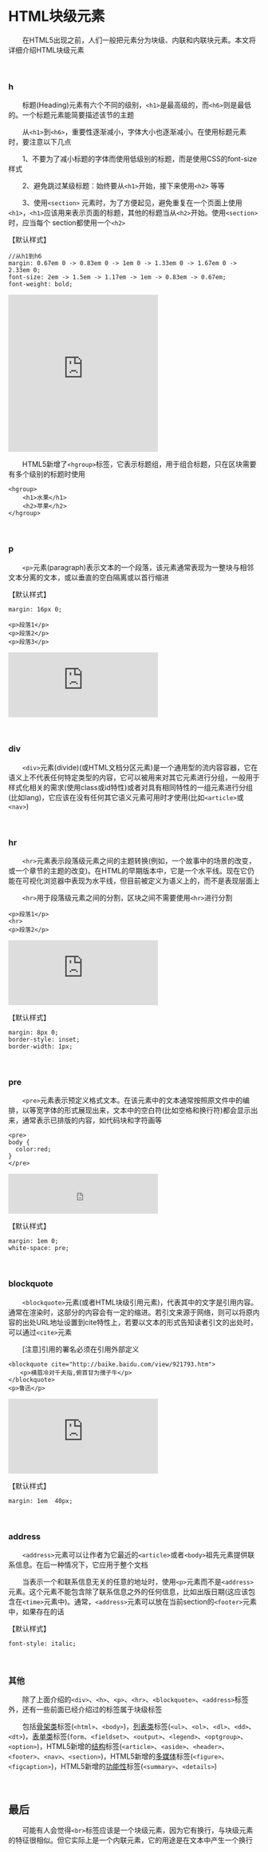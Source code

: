 # HTML块级元素

&emsp;&emsp;在HTML5出现之前，人们一般把元素分为块级、内联和内联块元素。本文将详细介绍HTML块级元素


<p>&nbsp;</p>




### h

&emsp;&emsp;标题(Heading)元素有六个不同的级别，`<h1>`是最高级的，而`<h6>`则是最低的。一个标题元素能简要描述该节的主题

&emsp;&emsp;从`<h1>`到`<h6>`，重要性逐渐减小，字体大小也逐渐减小。在使用标题元素时，要注意以下几点

&emsp;&emsp;1、不要为了减小标题的字体而使用低级别的标题，而是使用CSS的font-size样式

&emsp;&emsp;2、避免跳过某级标题：始终要从`<h1>`开始，接下来使用`<h2>` 等等

&emsp;&emsp;3、使用`<section>` 元素时，为了方便起见，避免重复在一个页面上使用`<h1>`，`<h1>`应该用来表示页面的标题，其他的标题当从`<h2>`开始。使用`<section>`时，应当每个 section都使用一个`<h2>`

【默认样式】

    //从h1到h6
    margin: 0.67em 0 -> 0.83em 0 -> 1em 0 -> 1.33em 0 -> 1.67em 0 -> 2.33em 0;
    font-size: 2em -> 1.5em -> 1.17em -> 1em -> 0.83em -> 0.67em;
    font-weight: bold;

<iframe width="300" height="315" src="http://demo.xiaohuochai.site/html/block/b1.html" frameborder="0"></iframe> 


&emsp;&emsp;HTML5新增了`<hgroup>`标签，它表示标题组，用于组合标题，只在区块需要有多个级别的标题时使用　

    <hgroup>
        <h1>水果</h1>
        <h2>苹果</h2>
    </hgroup>



<p>&nbsp;</p>


### p

&emsp;&emsp;`<p>`元素(paragraph)表示文本的一个段落，该元素通常表现为一整块与相邻文本分离的文本，或以垂直的空白隔离或以首行缩进

【默认样式】

    margin: 16px 0;

    <p>段落1</p>
    <p>段落2</p>
    <p>段落3</p>

<iframe width="300" height="130" src="http://demo.xiaohuochai.site/html/block/b2.html" frameborder="0"></iframe> 

<p>&nbsp;</p>


### div

&emsp;&emsp;`<div>`元素(divide)(或HTML文档分区元素)是一个通用型的流内容容器，它在语义上不代表任何特定类型的内容，它可以被用来对其它元素进行分组，一般用于样式化相关的需求(使用class或id特性)或者对具有相同特性的一组元素进行分组(比如lang)，它应该在没有任何其它语义元素可用时才使用(比如`<article>`或`<nav>`)
   
<p>&nbsp;</p>

### hr

&emsp;&emsp;`<hr>`元素表示段落级元素之间的主题转换(例如，一个故事中的场景的改变，或一个章节的主题的改变)。在HTML的早期版本中，它是一个水平线。现在它仍能在可视化浏览器中表现为水平线，但目前被定义为语义上的，而不是表现层面上

&emsp;&emsp;`<hr>`用于段落级元素之间的分割，区块之间不需要使用`<hr>`进行分割

    <p>段落1</p>
    <hr>
    <p>段落2</p>

<iframe width="300" height="130" src="http://demo.xiaohuochai.site/html/block/b3.html" frameborder="0"></iframe> 


【默认样式】

    margin: 8px 0;
    border-style: inset;
    border-width: 1px;



<p>&nbsp;</p>

### pre

&emsp;&emsp;`<pre>`元素表示预定义格式文本。在该元素中的文本通常按照原文件中的编排，以等宽字体的形式展现出来，文本中的空白符(比如空格和换行符)都会显示出来，通常表示已排版的内容，如代码块和字符画等

    <pre>
    body {
      color:red;
    }
    </pre>

<iframe width="300" height="80" src="http://demo.xiaohuochai.site/html/block/b4.html" frameborder="0"></iframe> 

【默认样式】

    margin: 1em 0;
    white-space: pre;


<p>&nbsp;</p>

### blockquote

&emsp;&emsp;`<blockquote>`元素(或者HTML块级引用元素)，代表其中的文字是引用内容。通常在渲染时，这部分的内容会有一定的缩进。若引文来源于网络，则可以将原内容的出处URL地址设置到cite特性上，若要以文本的形式告知读者引文的出处时，可以通过`<cite>`元素


&emsp;&emsp;[注意]引用的署名必须在引用外部定义

    <blockquote cite="http://baike.baidu.com/view/921793.htm">
    　　<p>横眉冷对千夫指,俯首甘为孺子牛</p>
    </blockquote>    
    <p>鲁迅</p>

<iframe width="300" height="150" src="http://demo.xiaohuochai.site/html/block/b5.html" frameborder="0"></iframe> 

【默认样式】

    margin: 1em  40px;


<p>&nbsp;</p>

### address

&emsp;&emsp;`<address>`元素可以让作者为它最近的`<article>`或者`<body>`祖先元素提供联系信息。在后一种情况下，它应用于整个文档

&emsp;&emsp;当表示一个和联系信息无关的任意的地址时，使用`<p>`元素而不是`<address>`元素。这个元素不能包含除了联系信息之外的任何信息，比如出版日期(这应该包含在`<time>`元素中)。通常，`<address>`元素可以放在当前section的`<footer>`元素中，如果存在的话

【默认样式】

    font-style: italic;


<p>&nbsp;</p>


### 其他

&emsp;&emsp;除了上面介绍的`<div>`、`<h>`、`<p>`、`<hr>`、`<blockquote>`、`<address>`标签外，还有一些前面已经介绍过的标签属于块级标签


&emsp;&emsp;包括<a href="http://www.cnblogs.com/xiaohuochai/p/6216649.html" target="_blank">骨架类</a>标签(`<html>`、`<body>`)，<a href="http://www.cnblogs.com/xiaohuochai/p/5046656.html" target="_blank">列表类</a>标签(`<ul>`、`<ol>`、`<dl>`、`<dd>`、`<dt>`)，<a href="http://www.cnblogs.com/xiaohuochai/p/5174891.html" target="_blank">表单类</a>标签(`form`、`<fieldset>`、`<output>`、`<legend>`、`<optgroup>`、`<option>`)，HTML5新增的<a href="http://www.cnblogs.com/xiaohuochai/p/5087815.html" target="_blank">结构</a>标签(`<article>`、`<aside>`、`<header>`、`<footer>`、`<nav>`、`<section>`)，HTML5新增的<a href="http://www.cnblogs.com/xiaohuochai/p/5008341.html" target="_blank">多媒体</a>标签(`<figure>`、`<figcaption>`)，HTML5新增的<a href="http://www.cnblogs.com/xiaohuochai/p/5090109.html" target="_blank">功能性</a>标签(`<summary>`、`<details>`)



<p>&nbsp;</p>


## 最后

&emsp;&emsp;可能有人会觉得`<br>`标签应该是一个块级元素，因为它有换行，与块级元素的特征很相似。但它实际上是一个内联元素，它的用途是在文本中产生一个换行

